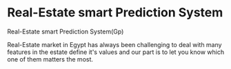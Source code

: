 # Real-Estate smart Prediction System
 Real-Estate smart Prediction System(Gp)

Real-Estate market in Egypt has always been challenging to deal with many features in the estate define it's values and our part is to let you know which one of them matters the most.
